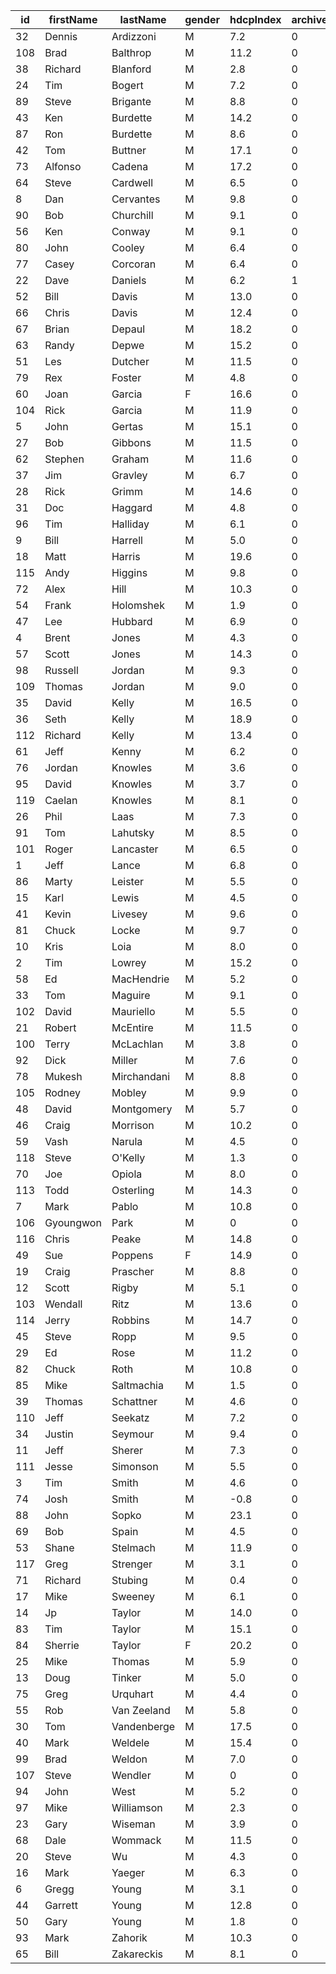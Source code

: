 | id  | firstName |  lastName   | gender | hdcpIndex | archived |
|-----|-----------|-------------|--------|-----------|----------|
| 32  | Dennis    | Ardizzoni   | M      | 7.2       | 0        |
| 108 | Brad      | Balthrop    | M      | 11.2      | 0        |
| 38  | Richard   | Blanford    | M      | 2.8       | 0        |
| 24  | Tim       | Bogert      | M      | 7.2       | 0        |
| 89  | Steve     | Brigante    | M      | 8.8       | 0        |
| 43  | Ken       | Burdette    | M      | 14.2      | 0        |
| 87  | Ron       | Burdette    | M      | 8.6       | 0        |
| 42  | Tom       | Buttner     | M      | 17.1      | 0        |
| 73  | Alfonso   | Cadena      | M      | 17.2      | 0        |
| 64  | Steve     | Cardwell    | M      | 6.5       | 0        |
| 8   | Dan       | Cervantes   | M      | 9.8       | 0        |
| 90  | Bob       | Churchill   | M      | 9.1       | 0        |
| 56  | Ken       | Conway      | M      | 9.1       | 0        |
| 80  | John      | Cooley      | M      | 6.4       | 0        |
| 77  | Casey     | Corcoran    | M      | 6.4       | 0        |
| 22  | Dave      | Daniels     | M      | 6.2       | 1        |
| 52  | Bill      | Davis       | M      | 13.0      | 0        |
| 66  | Chris     | Davis       | M      | 12.4      | 0        |
| 67  | Brian     | Depaul      | M      | 18.2      | 0        |
| 63  | Randy     | Depwe       | M      | 15.2      | 0        |
| 51  | Les       | Dutcher     | M      | 11.5      | 0        |
| 79  | Rex       | Foster      | M      | 4.8       | 0        |
| 60  | Joan      | Garcia      | F      | 16.6      | 0        |
| 104 | Rick      | Garcia      | M      | 11.9      | 0        |
| 5   | John      | Gertas      | M      | 15.1      | 0        |
| 27  | Bob       | Gibbons     | M      | 11.5      | 0        |
| 62  | Stephen   | Graham      | M      | 11.6      | 0        |
| 37  | Jim       | Gravley     | M      | 6.7       | 0        |
| 28  | Rick      | Grimm       | M      | 14.6      | 0        |
| 31  | Doc       | Haggard     | M      | 4.8       | 0        |
| 96  | Tim       | Halliday    | M      | 6.1       | 0        |
| 9   | Bill      | Harrell     | M      | 5.0       | 0        |
| 18  | Matt      | Harris      | M      | 19.6      | 0        |
| 115 | Andy      | Higgins     | M      | 9.8       | 0        |
| 72  | Alex      | Hill        | M      | 10.3      | 0        |
| 54  | Frank     | Holomshek   | M      | 1.9       | 0        |
| 47  | Lee       | Hubbard     | M      | 6.9       | 0        |
| 4   | Brent     | Jones       | M      | 4.3       | 0        |
| 57  | Scott     | Jones       | M      | 14.3      | 0        |
| 98  | Russell   | Jordan      | M      | 9.3       | 0        |
| 109 | Thomas    | Jordan      | M      | 9.0       | 0        |
| 35  | David     | Kelly       | M      | 16.5      | 0        |
| 36  | Seth      | Kelly       | M      | 18.9      | 0        |
| 112 | Richard   | Kelly       | M      | 13.4      | 0        |
| 61  | Jeff      | Kenny       | M      | 6.2       | 0        |
| 76  | Jordan    | Knowles     | M      | 3.6       | 0        |
| 95  | David     | Knowles     | M      | 3.7       | 0        |
| 119 | Caelan    | Knowles     | M      | 8.1       | 0        |
| 26  | Phil      | Laas        | M      | 7.3       | 0        |
| 91  | Tom       | Lahutsky    | M      | 8.5       | 0        |
| 101 | Roger     | Lancaster   | M      | 6.5       | 0        |
| 1   | Jeff      | Lance       | M      | 6.8       | 0        |
| 86  | Marty     | Leister     | M      | 5.5       | 0        |
| 15  | Karl      | Lewis       | M      | 4.5       | 0        |
| 41  | Kevin     | Livesey     | M      | 9.6       | 0        |
| 81  | Chuck     | Locke       | M      | 9.7       | 0        |
| 10  | Kris      | Loia        | M      | 8.0       | 0        |
| 2   | Tim       | Lowrey      | M      | 15.2      | 0        |
| 58  | Ed        | MacHendrie  | M      | 5.2       | 0        |
| 33  | Tom       | Maguire     | M      | 9.1       | 0        |
| 102 | David     | Mauriello   | M      | 5.5       | 0        |
| 21  | Robert    | McEntire    | M      | 11.5      | 0        |
| 100 | Terry     | McLachlan   | M      | 3.8       | 0        |
| 92  | Dick      | Miller      | M      | 7.6       | 0        |
| 78  | Mukesh    | Mirchandani | M      | 8.8       | 0        |
| 105 | Rodney    | Mobley      | M      | 9.9       | 0        |
| 48  | David     | Montgomery  | M      | 5.7       | 0        |
| 46  | Craig     | Morrison    | M      | 10.2      | 0        |
| 59  | Vash      | Narula      | M      | 4.5       | 0        |
| 118 | Steve     | O'Kelly     | M      | 1.3       | 0        |
| 70  | Joe       | Opiola      | M      | 8.0       | 0        |
| 113 | Todd      | Osterling   | M      | 14.3      | 0        |
| 7   | Mark      | Pablo       | M      | 10.8      | 0        |
| 106 | Gyoungwon | Park        | M      | 0         | 0        |
| 116 | Chris     | Peake       | M      | 14.8      | 0        |
| 49  | Sue       | Poppens     | F      | 14.9      | 0        |
| 19  | Craig     | Prascher    | M      | 8.8       | 0        |
| 12  | Scott     | Rigby       | M      | 5.1       | 0        |
| 103 | Wendall   | Ritz        | M      | 13.6      | 0        |
| 114 | Jerry     | Robbins     | M      | 14.7      | 0        |
| 45  | Steve     | Ropp        | M      | 9.5       | 0        |
| 29  | Ed        | Rose        | M      | 11.2      | 0        |
| 82  | Chuck     | Roth        | M      | 10.8      | 0        |
| 85  | Mike      | Saltmachia  | M      | 1.5       | 0        |
| 39  | Thomas    | Schattner   | M      | 4.6       | 0        |
| 110 | Jeff      | Seekatz     | M      | 7.2       | 0        |
| 34  | Justin    | Seymour     | M      | 9.4       | 0        |
| 11  | Jeff      | Sherer      | M      | 7.3       | 0        |
| 111 | Jesse     | Simonson    | M      | 5.5       | 0        |
| 3   | Tim       | Smith       | M      | 4.6       | 0        |
| 74  | Josh      | Smith       | M      | -0.8      | 0        |
| 88  | John      | Sopko       | M      | 23.1      | 0        |
| 69  | Bob       | Spain       | M      | 4.5       | 0        |
| 53  | Shane     | Stelmach    | M      | 11.9      | 0        |
| 117 | Greg      | Strenger    | M      | 3.1       | 0        |
| 71  | Richard   | Stubing     | M      | 0.4       | 0        |
| 17  | Mike      | Sweeney     | M      | 6.1       | 0        |
| 14  | Jp        | Taylor      | M      | 14.0      | 0        |
| 83  | Tim       | Taylor      | M      | 15.1      | 0        |
| 84  | Sherrie   | Taylor      | F      | 20.2      | 0        |
| 25  | Mike      | Thomas      | M      | 5.9       | 0        |
| 13  | Doug      | Tinker      | M      | 5.0       | 0        |
| 75  | Greg      | Urquhart    | M      | 4.4       | 0        |
| 55  | Rob       | Van Zeeland | M      | 5.8       | 0        |
| 30  | Tom       | Vandenberge | M      | 17.5      | 0        |
| 40  | Mark      | Weldele     | M      | 15.4      | 0        |
| 99  | Brad      | Weldon      | M      | 7.0       | 0        |
| 107 | Steve     | Wendler     | M      | 0         | 0        |
| 94  | John      | West        | M      | 5.2       | 0        |
| 97  | Mike      | Williamson  | M      | 2.3       | 0        |
| 23  | Gary      | Wiseman     | M      | 3.9       | 0        |
| 68  | Dale      | Wommack     | M      | 11.5      | 0        |
| 20  | Steve     | Wu          | M      | 4.3       | 0        |
| 16  | Mark      | Yaeger      | M      | 6.3       | 0        |
| 6   | Gregg     | Young       | M      | 3.1       | 0        |
| 44  | Garrett   | Young       | M      | 12.8      | 0        |
| 50  | Gary      | Young       | M      | 1.8       | 0        |
| 93  | Mark      | Zahorik     | M      | 10.3      | 0        |
| 65  | Bill      | Zakareckis  | M      | 8.1       | 0        |
